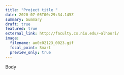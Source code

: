 ```yaml
---
title: "Project title "
date: 2020-07-05T00:29:34.145Z
summary: Summary
draft: true
featured: true
external_link: http://faculty.cs.niu.edu/~alhoori/
image:
  filename: ao0c02123_0023.gif
  focal_point: Smart
  preview_only: true
---
```

Body
